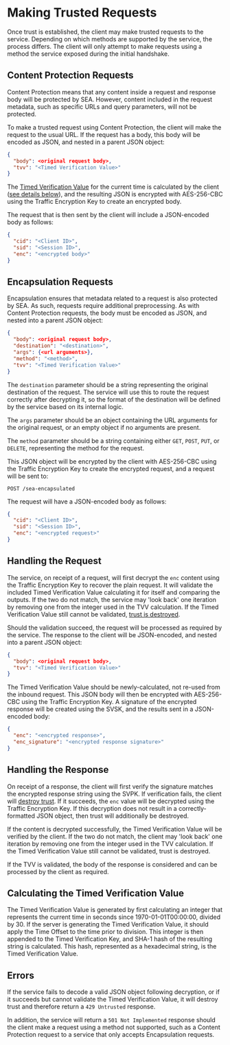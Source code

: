 # Making Trusted Requests

Once trust is established, the client may make trusted requests to the service. Depending on which methods are supported by the service, the process differs. The client will only attempt to make requests using a method the service exposed during the initial handshake.

## Content Protection Requests
Content Protection means that any content inside a request and response body will be protected by SEA. However, content included in the request metadata, such as specific URLs and query parameters, will not be protected.

To make a trusted request using Content Protection, the client will make the request to the usual URL. If the request has a body, this body will be encoded as JSON, and nested in a parent JSON object:

```json
{
  "body": <original request body>,
  "tvv": "<Timed Verification Value>"
}
```

The [Timed Verification Value](Terms-Entities.md) for the current time is calculated by the client ([see details below](#calculating-the-timed-verification-value)), and the resulting JSON is encrypted with AES-256-CBC using the Traffic Encryption Key to create an encrypted body.

The request that is then sent by the client will include a JSON-encoded body as follows:
```json
{  
  "cid": "<Client ID>",
  "sid": "<Session ID>",
  "enc": "<encrypted body>"
}
```

## Encapsulation Requests
Encapsulation ensures that metadata related to a request is also protected by SEA. As such, requests require additional preprocessing. As with Content Protection requests, the body must be encoded as JSON, and nested into a parent JSON object:
```json
{
  "body": <original request body>,
  "destination": "<destination>",
  "args": {<url arguments>},
  "method": "<method>",
  "tvv": "<Timed Verification Value>"
}
```
The `destination` parameter should be a string representing the original destination of the request. The service will use this to route the request correctly after decrypting it, so the format of the destination will be defined by the service based on its internal logic. 

The `args` parameter should be an object containing the URL arguments for the original request, or an empty object if no arguments are present.

The `method` parameter should be a string containing either `GET`, `POST`, `PUT`, or `DELETE`, representing the method for the request.

This JSON object will be encrypted by the client with AES-256-CBC using the Traffic Encryption Key to create the encrypted request, and a request will be sent to:

`POST /sea-encapsulated`

The request will have a JSON-encoded body as follows:

```json
{
  "cid": "<Client ID>",
  "sid": "<Session ID>",
  "enc": "<encrypted request>"
}
```

## Handling the Request
The service, on receipt of a request, will first decrypt the `enc` content using the Traffic Encryption Key to recover the plain request. It will validate the included Timed Verification Value calculating it for itself and comparing the outputs. If the two do not match, the service may 'look back' one iteration by removing one from the integer used in the TVV calculation. If the Timed Verification Value still cannot be validated, [trust is destroyed](Destroying-Trust.md).

Should the validation succeed, the request will be processed as required by the service. The response to the client will be JSON-encoded, and nested into a parent JSON object:

```json
{
  "body": <original request body>,
  "tvv": "<Timed Verification Value>"
}
```
The Timed Verification Value should be newly-calculated, not re-used from the inbound request. This JSON body will then be encrypted with AES-256-CBC using the Traffic Encryption Key. A signature of the encrypted response will be created using the SVSK, and the results sent in a JSON-encoded body:

```json
{
  "enc": "<encrypted response>",
  "enc_signature": "<encrypted response signature>"
}
```

## Handling the Response
On receipt of a response, the client will first verify the signature matches the encrypted response string using the SVPK. If verification fails, the client will [destroy trust](Destroying-Trust.md). If it succeeds, the `enc` value will be decrypted using the Traffic Encryption Key. If this decryption does not result in a correctly-formatted JSON object, then trust will additionally be destroyed.

If the content is decrypted successfully, the Timed Verification Value will be verified by the client. If the two do not match, the client may 'look back' one iteration by removing one from the integer used in the TVV calculation. If the Timed Verification Value still cannot be validated, trust is destroyed.

If the TVV is validated, the body of the response is considered and can be processed by the client as required.

## Calculating the Timed Verification Value
The Timed Verification Value is generated by first calculating an integer that represents the current time in seconds since 1970-01-01T00:00:00, divided by 30. If the server is generating the Timed Verification Value, it should apply the Time Offset to the time prior to division. This integer is then appended to the Timed Verification Key, and SHA-1 hash of the resulting string is calculated. This hash, represented as a hexadecimal string, is the Timed Verification Value.

## Errors
If the service fails to decode a valid JSON object following decryption, or if it succeeds but cannot validate the Timed Verification Value, it will destroy trust and therefore return a `429 Untrusted` response.

In addition, the service will return a `501 Not Implemented` response should the client make a request using a method not supported, such as a Content Protection request to a service that only accepts Encapsulation requests.